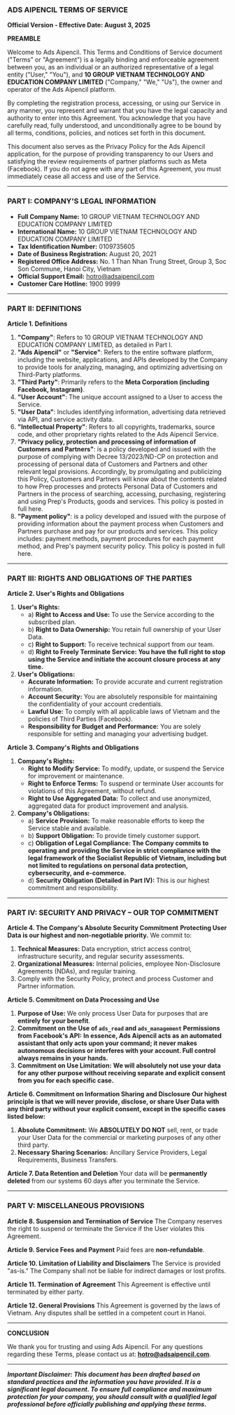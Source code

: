 ### ADS AIPENCIL TERMS OF SERVICE

**Official Version - Effective Date: August 3, 2025**

**PREAMBLE**

Welcome to Ads Aipencil. This Terms and Conditions of Service document ("Terms" or "Agreement") is a legally binding and enforceable agreement between you, as an individual or an authorized representative of a legal entity ("User," "You"), and **10 GROUP VIETNAM TECHNOLOGY AND EDUCATION COMPANY LIMITED** ("Company," "We," "Us"), the owner and operator of the Ads Aipencil platform.

By completing the registration process, accessing, or using our Service in any manner, you represent and warrant that you have the legal capacity and authority to enter into this Agreement. You acknowledge that you have carefully read, fully understood, and unconditionally agree to be bound by all terms, conditions, policies, and notices set forth in this document.

This document also serves as the Privacy Policy for the Ads Aipencil application, for the purpose of providing transparency to our Users and satisfying the review requirements of partner platforms such as Meta (Facebook). If you do not agree with any part of this Agreement, you must immediately cease all access and use of the Service.

---

### PART I: COMPANY'S LEGAL INFORMATION

* **Full Company Name:** 10 GROUP VIETNAM TECHNOLOGY AND EDUCATION COMPANY LIMITED
* **International Name:** 10 GROUP VIETNAM TECHNOLOGY AND EDUCATION COMPANY LIMITED
* **Tax Identification Number:** 0109735605
* **Date of Business Registration:** August 20, 2021
* **Registered Office Address:** No. 1 Than Nhan Trung Street, Group 3, Soc Son Commune, Hanoi City, Vietnam
* **Official Support Email:** hotro@adsaipencil.com
* **Customer Care Hotline:** 1900 9999

---

### PART II: DEFINITIONS

**Article 1. Definitions**
1.  **"Company"**: Refers to 10 GROUP VIETNAM TECHNOLOGY AND EDUCATION COMPANY LIMITED, as detailed in Part I.
2.  **"Ads Aipencil"** or **"Service"**: Refers to the entire software platform, including the website, applications, and APIs developed by the Company to provide tools for analyzing, managing, and optimizing advertising on Third-Party platforms.
3.  **"Third Party"**: Primarily refers to the **Meta Corporation (including Facebook, Instagram)**.
4.  **"User Account"**: The unique account assigned to a User to access the Service.
5.  **"User Data"**: Includes identifying information, advertising data retrieved via API, and service activity data.
6.  **"Intellectual Property"**: Refers to all copyrights, trademarks, source code, and other proprietary rights related to the Ads Aipencil Service.
7.  **"Privacy policy, protection and processing of information of Customers and Partners"**: is a policy developed and issued with the purpose of complying with Decree 13/2023/ND-CP on protection and processing of personal data of Customers and Partners and other relevant legal provisions. Accordingly, by promulgating and publicizing this Policy, Customers and Partners will know about the contents related to how Prep processes and protects Personal Data of Customers and Partners in the process of searching, accessing, purchasing, registering and using Prep's Products, goods and services. This policy is posted in full here.
8.  **"Payment policy"**: is a policy developed and issued with the purpose of providing information about the payment process when Customers and Partners purchase and pay for our products and services. This policy includes: payment methods, payment procedures for each payment method, and Prep's payment security policy. This policy is posted in full here.

---

### PART III: RIGHTS AND OBLIGATIONS OF THE PARTIES

**Article 2. User's Rights and Obligations**
1.  **User's Rights:**
    * a) **Right to Access and Use:** To use the Service according to the subscribed plan.
    * b) **Right to Data Ownership:** You retain full ownership of your User Data.
    * c) **Right to Support:** To receive technical support from our team.
    * d) **Right to Freely Terminate Service: You have the full right to stop using the Service and initiate the account closure process at any time.**
2.  **User's Obligations:**
    * **Accurate Information:** To provide accurate and current registration information.
    * **Account Security:** You are absolutely responsible for maintaining the confidentiality of your account credentials.
    * **Lawful Use:** To comply with all applicable laws of Vietnam and the policies of Third Parties (Facebook).
    * **Responsibility for Budget and Performance:** You are solely responsible for setting and managing your advertising budget.

**Article 3. Company's Rights and Obligations**
1.  **Company's Rights:**
    * **Right to Modify Service:** To modify, update, or suspend the Service for improvement or maintenance.
    * **Right to Enforce Terms:** To suspend or terminate User accounts for violations of this Agreement, without refund.
    * **Right to Use Aggregated Data:** To collect and use anonymized, aggregated data for product improvement and analysis.
2.  **Company's Obligations:**
    * a) **Service Provision:** To make reasonable efforts to keep the Service stable and available.
    * b) **Support Obligation:** To provide timely customer support.
    * c) **Obligation of Legal Compliance: The Company commits to operating and providing the Service in strict compliance with the legal framework of the Socialist Republic of Vietnam, including but not limited to regulations on personal data protection, cybersecurity, and e-commerce.**
    * d) **Security Obligation (Detailed in Part IV):** This is our highest commitment and responsibility.

---

### PART IV: SECURITY AND PRIVACY – OUR TOP COMMITMENT

**Article 4. The Company's Absolute Security Commitment**
**Protecting User Data is our highest and non-negotiable priority.** We commit to:

1.  **Technical Measures:** Data encryption, strict access control, infrastructure security, and regular security assessments.
2.  **Organizational Measures:** Internal policies, employee Non-Disclosure Agreements (NDAs), and regular training.
3.   Comply with the Security Policy, protect and process Customer and Partner information. 

**Article 5. Commitment on Data Processing and Use**
1.  **Purpose of Use:** We only process User Data for purposes that are **entirely for your benefit**.
2.  **Commitment on the Use of `ads_read` and `ads_management` Permissions from Facebook's API:** **In essence, Ads Aipencil acts as an automated assistant that only acts upon your command; it never makes autonomous decisions or interferes with your account. Full control always remains in your hands.**
3.  **Commitment on Use Limitation:** **We will absolutely not use your data for any other purpose without receiving separate and explicit consent from you for each specific case.**

**Article 6. Commitment on Information Sharing and Disclosure**
**Our highest principle is that we will never provide, disclose, or share User Data with any third party without your explicit consent, except in the specific cases listed below:**
1.  **Absolute Commitment:** We **ABSOLUTELY DO NOT** sell, rent, or trade your User Data for the commercial or marketing purposes of any other third party.
2.  **Necessary Sharing Scenarios:** Ancillary Service Providers, Legal Requirements, Business Transfers.

**Article 7. Data Retention and Deletion**
Your data will be **permanently deleted** from our systems 60 days after you terminate the Service.

---

### PART V: MISCELLANEOUS PROVISIONS

**Article 8. Suspension and Termination of Service**
The Company reserves the right to suspend or terminate the Service if the User violates this Agreement.

**Article 9. Service Fees and Payment**
Paid fees are **non-refundable**.

**Article 10. Limitation of Liability and Disclaimers**
The Service is provided "as-is." The Company shall not be liable for indirect damages or lost profits.

**Article 11. Termination of Agreement**
This Agreement is effective until terminated by either party.

**Article 12. General Provisions**
This Agreement is governed by the laws of Vietnam. Any disputes shall be settled in a competent court in Hanoi.

---

**CONCLUSION**

We thank you for trusting and using Ads Aipencil. For any questions regarding these Terms, please contact us at: **hotro@adsaipencil.com**.

***
***Important Disclaimer: This document has been drafted based on standard practices and the information you have provided. It is a significant legal document. To ensure full compliance and maximum protection for your company, you should consult with a qualified legal professional before officially publishing and applying these terms.***
